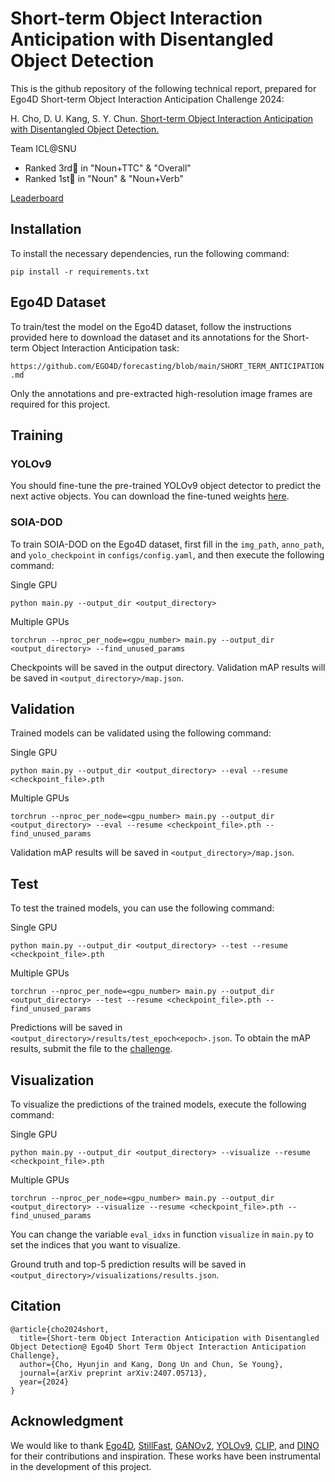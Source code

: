 # Short-term Object Interaction Anticipation with Disentangled Object Detection

This is the github repository of the following technical report, prepared for Ego4D Short-term Object Interaction Anticipation Challenge 2024:

H. Cho, D. U. Kang, S. Y. Chun. [Short-term Object Interaction Anticipation with Disentangled Object Detection.](https://arxiv.org/abs/2407.05713)

Team ICL@SNU
- Ranked 3rd🥉 in "Noun+TTC" & "Overall"
- Ranked 1st🥇 in "Noun" & "Noun+Verb"

[Leaderboard](https://eval.ai/web/challenges/challenge-page/1623/leaderboard/3910)

## Installation

To install the necessary dependencies, run the following command:
```
pip install -r requirements.txt
```

## Ego4D Dataset

To train/test the model on the Ego4D dataset, follow the instructions provided here to download the dataset and its annotations for the Short-term Object Interaction Anticipation task:

`https://github.com/EGO4D/forecasting/blob/main/SHORT_TERM_ANTICIPATION.md`

Only the annotations and pre-extracted high-resolution image frames are required for this project.

## Training

### YOLOv9

You should fine-tune the pre-trained YOLOv9 object detector to predict the next active objects. You can download the fine-tuned weights [here](https://drive.google.com/file/d/1nlGRP-zKhLWj_HK_gNkoULXcdC3phRA2/view?usp=drive_link).

### SOIA-DOD

To train SOIA-DOD on the Ego4D dataset, first fill in the `img_path`, `anno_path`, and `yolo_checkpoint` in `configs/config.yaml`, and then execute the following command:

Single GPU
```
python main.py --output_dir <output_directory>
```

Multiple GPUs
```
torchrun --nproc_per_node=<gpu_number> main.py --output_dir <output_directory> --find_unused_params
```

Checkpoints will be saved in the output directory. Validation mAP results will be saved in `<output_directory>/map.json`.

## Validation

Trained models can be validated using the following command:

Single GPU
```
python main.py --output_dir <output_directory> --eval --resume <checkpoint_file>.pth
```

Multiple GPUs
```
torchrun --nproc_per_node=<gpu_number> main.py --output_dir <output_directory> --eval --resume <checkpoint_file>.pth --find_unused_params
```

Validation mAP results will be saved in `<output_directory>/map.json`.

## Test

To test the trained models, you can use the following command:

Single GPU
```
python main.py --output_dir <output_directory> --test --resume <checkpoint_file>.pth
```

Multiple GPUs
```
torchrun --nproc_per_node=<gpu_number> main.py --output_dir <output_directory> --test --resume <checkpoint_file>.pth --find_unused_params
```

Predictions will be saved in `<output_directory>/results/test_epoch<epoch>.json`. To obtain the mAP results, submit the file to the [challenge](https://eval.ai/web/challenges/challenge-page/1623/overview).

## Visualization

To visualize the predictions of the trained models, execute the following command:

Single GPU
```
python main.py --output_dir <output_directory> --visualize --resume <checkpoint_file>.pth
```

Multiple GPUs
```
torchrun --nproc_per_node=<gpu_number> main.py --output_dir <output_directory> --visualize --resume <checkpoint_file>.pth --find_unused_params
```

You can change the variable `eval_idxs` in function `visualize` in `main.py` to set the indices that you want to visualize.

Ground truth and top-5 prediction results will be saved in `<output_directory>/visualizations/results.json`.

## Citation
```
@article{cho2024short,
  title={Short-term Object Interaction Anticipation with Disentangled Object Detection@ Ego4D Short Term Object Interaction Anticipation Challenge},
  author={Cho, Hyunjin and Kang, Dong Un and Chun, Se Young},
  journal={arXiv preprint arXiv:2407.05713},
  year={2024}
}
```

## Acknowledgment

We would like to thank [Ego4D](https://github.com/facebookresearch/Ego4d), [StillFast](https://github.com/fpv-iplab/stillfast), [GANOv2](https://github.com/sanketsans/ganov2), [YOLOv9](https://github.com/WongKinYiu/yolov9), [CLIP](https://github.com/openai/CLIP), and [DINO](https://github.com/IDEA-Research/DINO) for their contributions and inspiration. These works have been instrumental in the development of this project.
